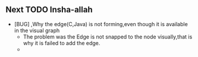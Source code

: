 ## Next TODO Insha-allah
- [BUG] ,Why the edge(C,Java) is not forming,even though it is available in the visual graph
  - The problem was the Edge is not snapped to the node visually,that is why it is failed to add the edge.
  - 

